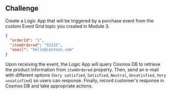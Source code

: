 ﻿## ChallengeCreate a Logic App that will be triggered by a purchase event from the custom Event Grid topic you created in Module 3. ```json{  "orderId": "1",  "itemOrdered": "52325",  "email": "hello@contoso.com"}```Upon receiving the event, the Logic App will query Cosmos DB to retrieve the product information from `itemOrdered` property. Then, send an e-mail with different options (`Very satisfied`, `Satisfied`, `Neutral`, `Unsatisfied`, `Very unsatisfied`) so users can response. Finally, record customer's response in Cosmos DB and take appropriate actions.